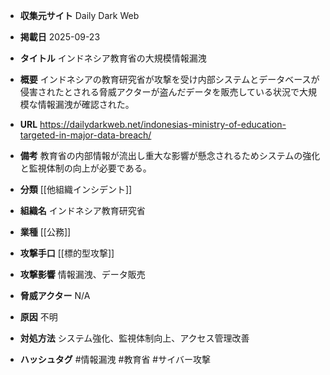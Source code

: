 - **収集元サイト**
Daily Dark Web

- **掲載日**
2025-09-23

- **タイトル**
インドネシア教育省の大規模情報漏洩

- **概要**
インドネシアの教育研究省が攻撃を受け内部システムとデータベースが侵害されたとされる脅威アクターが盗んだデータを販売している状況で大規模な情報漏洩が確認された。

- **URL**
https://dailydarkweb.net/indonesias-ministry-of-education-targeted-in-major-data-breach/

- **備考**
教育省の内部情報が流出し重大な影響が懸念されるためシステムの強化と監視体制の向上が必要である。

- **分類**
[[他組織インシデント]]

- **組織名**
インドネシア教育研究省

- **業種**
[[公務]]

- **攻撃手口**
[[標的型攻撃]]

- **攻撃影響**
情報漏洩、データ販売

- **脅威アクター**
N/A

- **原因**
不明

- **対処方法**
システム強化、監視体制向上、アクセス管理改善

- **ハッシュタグ**
#情報漏洩 #教育省 #サイバー攻撃
